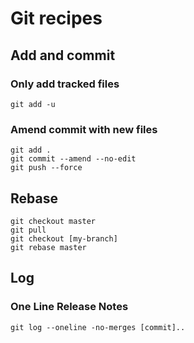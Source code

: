 # Git recipes

## Add and commit

### Only add tracked files

`git add -u`

### Amend commit with new files

```
git add .
git commit --amend --no-edit
git push --force
```

## Rebase

```
git checkout master
git pull
git checkout [my-branch]
git rebase master
```

## Log

### One Line Release Notes

`git log --oneline -no-merges [commit]..`

